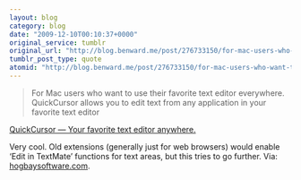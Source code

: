 ```yaml
---
layout: blog
category: blog
date: "2009-12-10T00:10:37+0000"
original_service: tumblr
original_url: "http://blog.benward.me/post/276733150/for-mac-users-who-want-to-use-their-favorite-text"
tumblr_post_type: quote
atomid: "http://blog.benward.me/post/276733150/for-mac-users-who-want-to-use-their-favorite-text"
---
```

> For Mac users who want to use their favorite text editor everywhere. QuickCursor allows you to edit text from any application in your favorite text editor

<a href="http://www.hogbaysoftware.com/products/quickcursor?awesm=24KRW">QuickCursor — Your favorite text editor anywhere.</a>

Very cool. Old extensions (generally just for web browsers) would enable ‘Edit in TextMate’ functions for text areas, but this tries to go further.
Via: [hogbaysoftware.com](http://www.hogbaysoftware.com/products/quickcursor?awesm=24KRW).